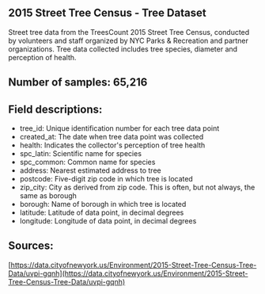 ## 2015 Street Tree Census - Tree Dataset

Street tree data from the TreesCount 2015 Street Tree Census, conducted by volunteers and staff organized by NYC Parks & Recreation and partner organizations. Tree data collected includes tree species, diameter and perception of health.

## Number of samples: 65,216

## Field descriptions:

- tree_id: Unique identification number for each tree data point
- created_at: The date when tree data point was collected
- health: Indicates the collector's perception of tree health
- spc_latin: Scientific name for species
- spc_common: Common name for species
- address: Nearest estimated address to tree
- postcode: Five-digit zip code in which tree is located
- zip_city: City as derived from zip code. This is often, but not always, the same as borough
- borough: Name of borough in which tree is located
- latitude: Latitude of data point, in decimal degrees
- longitude: Longitude of data point, in decimal degrees

## Sources:

[https://data.cityofnewyork.us/Environment/2015-Street-Tree-Census-Tree-Data/uvpi-gqnh](https://data.cityofnewyork.us/Environment/2015-Street-Tree-Census-Tree-Data/uvpi-gqnh)
